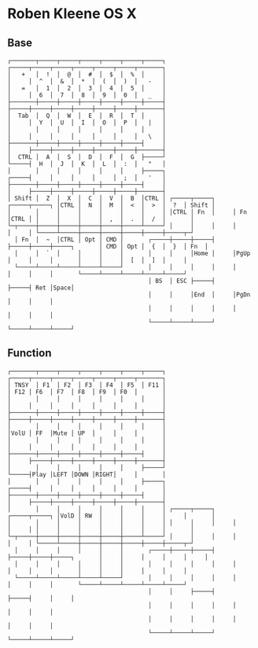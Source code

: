# Roben Kleene OS X

## Base

	┌───────┬─────┬─────┬─────┬─────┬─────┬─────┐                                 ┌─────┬─────┬─────┬─────┬─────┬─────┬───────┐
	│   +   │  !  │  @  │  #  │  $  │  %  │     │                                 │     │  ^  │  &  │  *  │  (  │  )  │   -   │
	│   =   │  1  │  2  │  3  │  4  │  5  │     │                                 │     │  6  │  7  │  8  │  9  │  0  │   _   │
	├───────┼─────┼─────┼─────┼─────┼─────┼─────┤                                 ├─────┼─────┼─────┼─────┼─────┼─────┼───────┤
	│  Tab  │  Q  │  W  │  E  │  R  │  T  │     │                                 │     │  Y  │  U  │  I  │  O  │  P  │   |   │
	│       │     │     │     │     │     │     │                                 │     │     │     │     │     │     │   \   │
	├───────┼─────┼─────┼─────┼─────┼─────┤     │                                 │     ├─────┼─────┼─────┼─────┼─────┼───────┤
	│  CTRL │  A  │  S  │  D  │  F  │  G  ├─────┘                                 └─────┤  H  │  J  │  K  │  L  │  :  │   "   │
	│       │     │     │     │     │     ├─────┐                                 ┌─────┤     │     │     │     │  ;  │   '   │
	├───────┼─────┼─────┼─────┼─────┼─────┤     │                                 │     ├─────┼─────┼─────┼─────┼─────┼───────┤
	│ Shift │  Z  │  X  │  C  │  V  │  B  │CTRL │ ┌─────┬─────┐     ┌─────┬─────┐ │CTRL │  N  │  M  │  <  │  >  │  ?  │ Shift │
	│       │     │     │     │     │     │     │ │CTRL │ Fn  │     │ Fn  │CTRL │ │     │     │     │  ,  │  .  │  /  │       │
	└─┬─────┼─────┼─────┼─────┼─────┼─────┴─────┘ │     │     │     │     │     │ └─────┴─────┼─────┼─────┼─────┼─────┼─────┬─┘
	  │ Fn  │  ~  │CTRL │ Opt │ CMD │       ┌─────┼─────┼─────┤     ├─────┼─────┼─────┐       │ CMD │ Opt │  {  │  }  │ Fn  │
	  │     │  `  │     │     │     │       │     │     │Home │     │PgUp │     │     │       │     │     │  [  │  ]  │     │
	  └─────┴─────┴─────┴─────┴─────┘       │     │     │     │     │     │     │     │       └─────┴─────┴─────┴─────┴─────┘
	                                        │ BS  │ ESC ├─────┤     ├─────┤ Ret │Space│
	                                        │     │     │End  │     │PgDn │     │     │
	                                        │     │     │     │     │     │     │     │
	                                        └─────┴─────┴─────┘     └─────┴─────┴─────┘

## Function

	┌───────┬─────┬─────┬─────┬─────┬─────┬─────┐                                 ┌─────┬─────┬─────┬─────┬─────┬─────┬───────┐
	│ TNSY  │ F1  │ F2  │ F3  │ F4  │ F5  │ F11 │                                 │ F12 │ F6  │ F7  │ F8  │ F9  │ F0  │       │
	│       │     │     │     │     │     │     │                                 │     │     │     │     │     │     │       │
	├───────┼─────┼─────┼─────┼─────┼─────┼─────┤                                 ├─────┼─────┼─────┼─────┼─────┼─────┼───────┤
	│       │     │     │     │     │     │     │                                 │VolU │ FF  │Mute │ UP  │     │     │       │
	│       │     │     │     │     │     │     │                                 │     │     │     │     │     │     │       │
	├───────┼─────┼─────┼─────┼─────┼─────┤     │                                 │     ├─────┼─────┼─────┼─────┼─────┼───────┤
	│       │     │     │     │     │     ├─────┘                                 └─────┤Play │LEFT │DOWN │RIGHT│     │       │
	│       │     │     │     │     │     ├─────┐                                 ┌─────┤     │     │     │     │     │       │
	├───────┼─────┼─────┼─────┼─────┼─────┤     │                                 │     ├─────┼─────┼─────┼─────┼─────┼───────┤
	│       │     │     │     │     │     │     │ ┌─────┬─────┐     ┌─────┬─────┐ │VolD │ RW  │     │     │     │     │       │
	│       │     │     │     │     │     │     │ │     │     │     │     │     │ │     │     │     │     │     │     │       │
	└─┬─────┼─────┼─────┼─────┼─────┼─────┴─────┘ │     │     │     │     │     │ └─────┴─────┼─────┼─────┼─────┼─────┼─────┬─┘
	  │     │     │     │     │     │       ┌─────┼─────┼─────┤     ├─────┼─────┼─────┐       │     │     │     │     │     │
	  │     │     │     │     │     │       │     │     │     │     │     │     │     │       │     │     │     │     │     │
	  └─────┴─────┴─────┴─────┴─────┘       │     │     │     │     │     │     │     │       └─────┴─────┴─────┴─────┴─────┘
	                                        │     │     ├─────┤     ├─────┤     │     │
	                                        │     │     │     │     │     │     │     │
	                                        │     │     │     │     │     │     │     │
	                                        └─────┴─────┴─────┘     └─────┴─────┴─────┘
